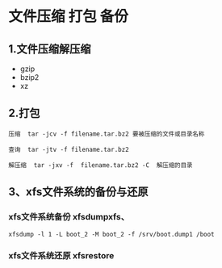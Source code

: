# 文件压缩 打包 备份

## 1.文件压缩解压缩

- gzip
- bzip2
- xz

## 2.打包

```
压缩  tar -jcv -f filename.tar.bz2 要被压缩的文件或目录名称

查询  tar -jtv -f filename.tar.bz2 

解压缩  tar -jxv -f  filename.tar.bz2 -C  解压缩的目录
```

## 3、xfs文件系统的备份与还原

### xfs文件系统备份 xfsdumpxfs、

```
xfsdump -l 1 -L boot_2 -M boot_2 -f /srv/boot.dump1 /boot
```

### xfs文件系统还原 xfsrestore



